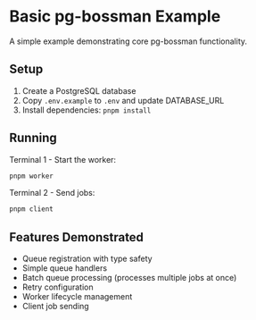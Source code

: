 # Basic pg-bossman Example

A simple example demonstrating core pg-bossman functionality.

## Setup

1. Create a PostgreSQL database
2. Copy `.env.example` to `.env` and update DATABASE_URL
3. Install dependencies: `pnpm install`

## Running

Terminal 1 - Start the worker:
```bash
pnpm worker
```

Terminal 2 - Send jobs:
```bash
pnpm client
```

## Features Demonstrated

- Queue registration with type safety
- Simple queue handlers
- Batch queue processing (processes multiple jobs at once)
- Retry configuration
- Worker lifecycle management
- Client job sending
